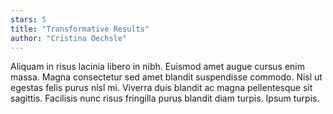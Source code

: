 ```yaml
---
stars: 5
title: "Transformative Results"
author: "Cristina Oechsle"
---
```

Aliquam in risus lacinia libero in nibh. Euismod amet augue cursus enim massa. Magna consectetur sed amet blandit suspendisse commodo. Nisl ut egestas felis purus nisl mi. Viverra duis blandit ac magna pellentesque sit sagittis. Facilisis nunc risus fringilla purus blandit diam turpis. Ipsum turpis.